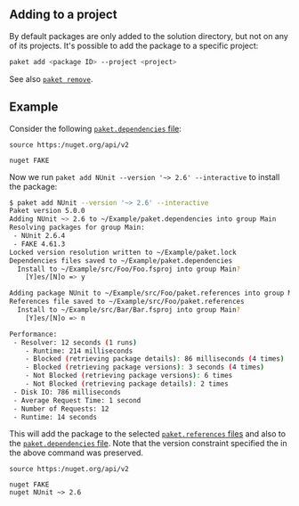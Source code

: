 ## Adding to a project

By default packages are only added to the solution directory, but not on any of
its projects. It's possible to add the package to a specific project:

```sh
paket add <package ID> --project <project>
```

See also [`paket remove`](paket-remove.html).

## Example

Consider the following [`paket.dependencies` file](dependencies-file.html):

```paket
source https:/nuget.org/api/v2

nuget FAKE
```

Now we run `paket add NUnit --version '~> 2.6' --interactive` to install the
package:

```sh
$ paket add NUnit --version '~> 2.6' --interactive
Paket version 5.0.0
Adding NUnit ~> 2.6 to ~/Example/paket.dependencies into group Main
Resolving packages for group Main:
 - NUnit 2.6.4
 - FAKE 4.61.3
Locked version resolution written to ~/Example/paket.lock
Dependencies files saved to ~/Example/paket.dependencies
  Install to ~/Example/src/Foo/Foo.fsproj into group Main?
    [Y]es/[N]o => y

Adding package NUnit to ~/Example/src/Foo/paket.references into group Main
References file saved to ~/Example/src/Foo/paket.references
  Install to ~/Example/src/Bar/Bar.fsproj into group Main?
    [Y]es/[N]o => n

Performance:
 - Resolver: 12 seconds (1 runs)
    - Runtime: 214 milliseconds
    - Blocked (retrieving package details): 86 milliseconds (4 times)
    - Blocked (retrieving package versions): 3 seconds (4 times)
    - Not Blocked (retrieving package versions): 6 times
    - Not Blocked (retrieving package details): 2 times
 - Disk IO: 786 milliseconds
 - Average Request Time: 1 second
 - Number of Requests: 12
 - Runtime: 14 seconds
```

This will add the package to the selected
[`paket.references` files](references-files.html) and also to the
[`paket.dependencies` file](dependencies-file.html). Note that the version
constraint specified the in the above command was preserved.

```paket
source https:/nuget.org/api/v2

nuget FAKE
nuget NUnit ~> 2.6
```
